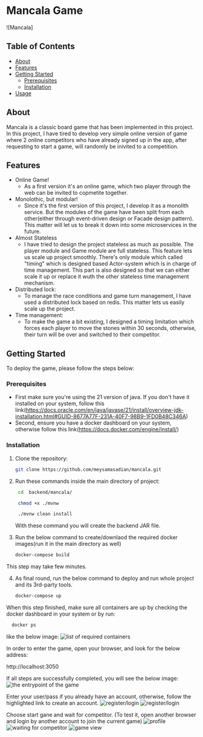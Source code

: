 # Mancala Game

![Mancala]

## Table of Contents
- [About](#about)
- [Features](#features)
- [Getting Started](#getting-started)
  - [Prerequisites](#prerequisites)
  - [Installation](#installation)
- [Usage](#usage)

## About

Mancala is a classic board game that has been implemented in this project. In this project, I have tired to develop very simple online version of game where 2 online competitors who have already signed up in the app, after requesting to start a game, will randomly be inivited to a competition.

## Features

- Online Game!
  - As a  first version it's an online game, which two player through the web can be invited to copmetite together.
- Monolothic, but modular!
  - Since it's the first version of this project, I develop it as a monolith service. But the modules of the game have been split from each other(either through event-driven design or Facade design pattern). This matter will let us to break it down into some microservices in the future.
- Almost Stateless
  - I have tried to design the project stateless as much as possible. The player module and Game module are full stateless. This feature lets us scale up project smoothly. There's only module which called "timing" which is designed based Actor-system which is in charge of time management. This part is also designed so that we can either scale it up or replace it wuth the other stateless time management mechanism.
- Distributed lock:
  - To manage the race conditions and game turn management, I have used a distributed lock based on redis. This matter lets us easily scale up the project.
- Time management:
  - To make the game a bit existing, I designed a timing limitation which forces each player to move the stones within 30 seconds, otherwise, their turn will be over and switched to their competitor.  

## Getting Started

To deploy the game, please follow the steps below:

### Prerequisites

- First make sure you're using the 21 version of java. If you don't have it installed on your system, follow this link(https://docs.oracle.com/en/java/javase/21/install/overview-jdk-installation.html#GUID-8677A77F-231A-40F7-98B9-1FD0B48C346A)
- Second, ensure you have a docker dashboard on your system, otherwise follow this link(https://docs.docker.com/engine/install/)

### Installation

1. Clone the repository:

   ```bash
   git clone https://github.com/meysamasadian/mancala.git
   ```
2. Run these commands inside the main directory of project:

   ```bash
    cd  backend/mancala/
    ```

   ```bash
    chmod +x ./mvnw
    ```
   ```bash
    ./mvnw clean install
    ```

   With these command you will create the backend JAR file.

3. Run the below command to create/downlaod the required docker images(run it in the main directory as well)

    ```bash
    docker-compose build
    ```

This step may take few minutes.

4. As final round, run the below command to deploy and run whole project and its 3rd-party tools.

    ```bash
    docker-compose up 
    ```

When this step finished, make sure all containers are up by checking the docker dashboard in your system or by run:

  ```bash  
    docker ps
   ```

like the below image:
![list of required containers](./help/docker-dashboard.png)

In order to enter the game, open your browser, and look for the below  address:
  
http://localhost:3050

If all steps are successfully completed, you will see the below image:
![the entrypoint of the game](./help/entrypoint.png)

Enter your user/pass if you already have an account, otherwise, follow the highlighted link to create an account.
![register/login](./help/login.png)
![register/login](./help/register.png)

Choose start gane and wait for competitor. (To test it, open another browser and login by another account to join the current game)
![profile](./help/dashboard.png)
![waiting for competitor](./help/waiting.png)
![game view](./help/game.png)




